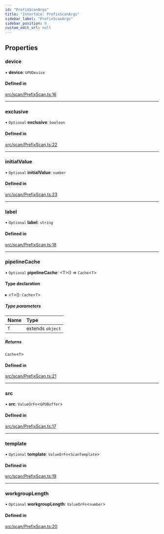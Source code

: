 ```yaml
---
id: "PrefixScanArgs"
title: "Interface: PrefixScanArgs"
sidebar_label: "PrefixScanArgs"
sidebar_position: 0
custom_edit_url: null
---
```


## Properties

### device

• **device**: `GPUDevice`

#### Defined in

[src/scan/PrefixScan.ts:16](https://github.com/mighdoll/stoneberry/blob/e05b3c2/src/scan/PrefixScan.ts#L16)

___

### exclusive

• `Optional` **exclusive**: `boolean`

#### Defined in

[src/scan/PrefixScan.ts:22](https://github.com/mighdoll/stoneberry/blob/e05b3c2/src/scan/PrefixScan.ts#L22)

___

### initialValue

• `Optional` **initialValue**: `number`

#### Defined in

[src/scan/PrefixScan.ts:23](https://github.com/mighdoll/stoneberry/blob/e05b3c2/src/scan/PrefixScan.ts#L23)

___

### label

• `Optional` **label**: `string`

#### Defined in

[src/scan/PrefixScan.ts:18](https://github.com/mighdoll/stoneberry/blob/e05b3c2/src/scan/PrefixScan.ts#L18)

___

### pipelineCache

• `Optional` **pipelineCache**: <T\>() => `Cache`<`T`\>

#### Type declaration

▸ <`T`\>(): `Cache`<`T`\>

##### Type parameters

| Name | Type |
| :------ | :------ |
| `T` | extends `object` |

##### Returns

`Cache`<`T`\>

#### Defined in

[src/scan/PrefixScan.ts:21](https://github.com/mighdoll/stoneberry/blob/e05b3c2/src/scan/PrefixScan.ts#L21)

___

### src

• **src**: `ValueOrFn`<`GPUBuffer`\>

#### Defined in

[src/scan/PrefixScan.ts:17](https://github.com/mighdoll/stoneberry/blob/e05b3c2/src/scan/PrefixScan.ts#L17)

___

### template

• `Optional` **template**: `ValueOrFn`<`ScanTemplate`\>

#### Defined in

[src/scan/PrefixScan.ts:19](https://github.com/mighdoll/stoneberry/blob/e05b3c2/src/scan/PrefixScan.ts#L19)

___

### workgroupLength

• `Optional` **workgroupLength**: `ValueOrFn`<`number`\>

#### Defined in

[src/scan/PrefixScan.ts:20](https://github.com/mighdoll/stoneberry/blob/e05b3c2/src/scan/PrefixScan.ts#L20)
